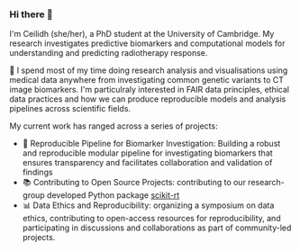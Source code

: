 ### Hi there 👋

I'm Ceilidh (she/her), a PhD student at the University of Cambridge. My research investigates predictive biomarkers and computational models for understanding and predicting radiotherapy response.  

🩻 I spend most of my time doing research analysis and visualisations using medical data anywhere from investigating common genetic variants to CT image biomarkers. I'm particulraly interested in FAIR data principles, ethical data practices and how we can produce reproducible models and analysis pipelines across scientific fields. 

My current work has ranged across a series of projects: 
  - 🧬 Reproducible Pipeline for Biomarker Investigation: Building a robust and reproducible modular pipeline for investigating biomarkers that ensures transparency and facilitates collaboration and validation of findings
  - 📚 Contributing to Open Source Projects: contributing to our research-group developed Python package [scikit-rt](https://github.com/scikit-rt/scikit-rt) 
  - 📊 Data Ethics and Reproducibility: organizing a symposium on data ethics, contributing to open-access resources for reproducibility, and participating in discussions and collaborations as part of community-led projects.

<!--
**CeilidhWelsh/CeilidhWelsh** is a ✨ _special_ ✨ repository because its `README.md` (this file) appears on your GitHub profile.

Here are some ideas to get you started:


- 🔭 I’m currently working on ...
- 🌱 I’m currently learning ...
- 👯 I’m looking to collaborate on ...
- 🤔 I’m looking for help with ...
- 💬 Ask me about ...
- 📫 How to reach me: ...
- 😄 Pronouns: ...
- ⚡ Fun fact: ...
-->
